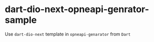 # dart-dio-next-opneapi-genrator-sample
Use `dart-dio-next` template in `opneapi-genarator` from `Dart`
